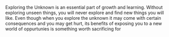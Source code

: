 Exploring the Unknown is an essential part of growth and learning. Without exploring unseen things, you will never explore and find new things you will like. Even though when you explore the unknown it may come with certain consequences and you may get hurt, its benefits of exposing you to a new world of oppurtunies is something worth sacrificing for